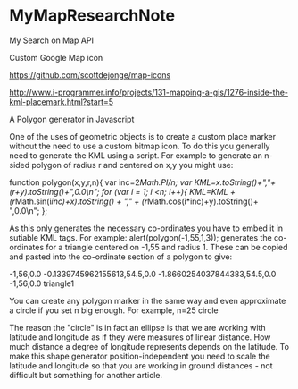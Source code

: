 # MyMapResearchNote
My Search on Map API

Custom Google Map icon

https://github.com/scottdejonge/map-icons


http://www.i-programmer.info/projects/131-mapping-a-gis/1276-inside-the-kml-placemark.html?start=5

A Polygon generator in Javascript

One of the uses of geometric objects is to create a custom place marker without the need to use a custom bitmap icon. To do this you generally need to generate the KML using a script.
For example to generate an n-sided polygon of radius r and centered on x,y you might use:

function polygon(x,y,r,n){
 var inc=2*Math.PI/n;
 var KML=x.toString()+","+ (r+y).toString()+",0.0\n";
 for (var i = 1; i <n; i++){
  KML=KML + 
    (r*Math.sin(i*inc)+x).toString() +
       "," +
     (r*Math.cos(i*inc)+y).toString()+
        ",0.0\n";
 };

As this only generates the necessary co-ordinates you have to embed it in sutiable KML tags.
For example:
alert(polygon(-1,55,1,3));
generates the co-ordinates for a triangle centered on -1,55 and radius 1.
These can be copied and pasted into the co-ordinate section of a polygon to give:
<Placemark>  
 <Style>
  <LineStyle>
   <color>ff0000ff</color>
   <width>5</width>
  </LineStyle>
  <PolyStyle>
   <color>ff0000ff</color>
  </PolyStyle>
 </Style>
 <Polygon>
  <outerBoundaryIs>
   <LinearRing>
    <coordinates>
      -1,56,0.0
      -0.1339745962155613,54.5,0.0
      -1.8660254037844383,54.5,0.0
      -1,56,0.0
    </coordinates>    
   </LinearRing>
  </outerBoundaryIs>
 </Polygon>
</Placemark>
triangle1
 
You can create any polygon marker in the same way and even approximate a circle if you set n big enough. For example, n=25
circle
 
The reason the "circle" is in fact an ellipse is that we are working with latitude and longitude as if they were measures of linear distance. How much distance a degree of longitude represents depends on the latitude. To make this shape generator position-independent you need to scale the latitude and longitude so that you are working in ground distances - not difficult but something for another article.
